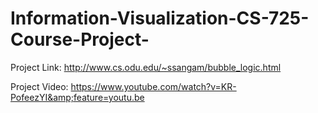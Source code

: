 # Information-Visualization-CS-725-Course-Project-

Project Link:  http://www.cs.odu.edu/~ssangam/bubble_logic.html 

Project Video: https://www.youtube.com/watch?v=KR-PofeezYI&amp;feature=youtu.be
